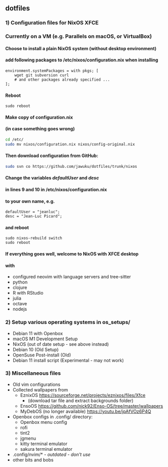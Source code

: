 ## dotfiles
### 1) Configuration files for NixOS XFCE
### Currently on a VM (e.g. Parallels on macOS, or VirtualBox)

#### Choose to install a plain NixOS system (without desktop environment)
#### add following packages to /etc/nixos/configuration.nix when installing
```
environment.systemPackages = with pkgs; [
    wget git subversion curl
    # and other packages already specified ...
];
```
#### Reboot
```sudo reboot```
#### Make copy of configuration.nix
#### (in case something goes wrong)
```sh
cd /etc/
sudo mv nixos/configuration.nix nixos/config-original.nix
```
#### Then download configuration from GitHub:
```sh
sudo svn co https://github.com/jawuku/dotfiles/trunk/nixos
```
#### Change the variables *defaultUser* and *desc*
#### in lines 9 and 10 in /etc/nixos/configuration.nix
#### to your own name, e.g.
```
defaultUser = "jeanluc";
desc = "Jean-Luc Picard";
```
#### and reboot
```
sudo nixos-rebuild switch
sudo reboot
```
#### If everything goes well, welcome to NixOS with XFCE desktop
#### with
* configured neovim with language servers and tree-sitter
* python
* clojure
* R with RStudio
* julia
* octave
* nodejs
### 2) Setup various operating systems in os_setups/
* Debian 11 with Openbox
* macOS M1 Development Setup
* NixOS (out of date setup - see above instead)
* Debian 10 (Old Setup)
* OpenSuse Post-install (Old)
* Debian 11 install script (Experimental - may not work)
### 3) Miscellaneous files
* Old vim configurations
* Collected wallpapers from
    * EznixOS https://sourceforge.net/projects/eznixos/files/Xfce
        * (download tar file and extract backgrounds folder)
    * EnsoOS https://github.com/nick92/Enso-OS/tree/master/wallpapers
    * MyDebOS (no longer available) https://youtu.be/jpAfVOz6P4Q
* Openbox configs in .config/ directory:
    * Openbox menu config
    * rofi
    * tint2
    * jgmenu
    * kitty terminal emulator
    * sakura terminal emulator
* .config/nvim/* - *outdated - don't use*
* other bits and bobs
